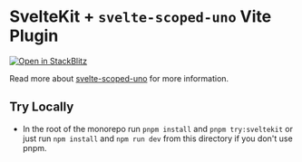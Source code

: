 # SvelteKit + `svelte-scoped-uno` Vite Plugin

[![Open in StackBlitz](https://developer.stackblitz.com/img/open_in_stackblitz_small.svg)](https://stackblitz.com/fork/github/jacob-8/svelte-scoped-uno/tree/main/examples/sveltekit-vite-plugin)

Read more about [svelte-scoped-uno](../../packages/svelte-scoped-uno/README.md) for more information.

## Try Locally
- In the root of the monorepo run `pnpm install` and `pnpm try:sveltekit` or just run `npm install` and `npm run dev` from this directory if you don't use pnpm.
